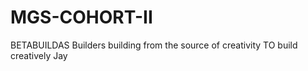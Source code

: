 # MGS-COHORT-II
BETABUILDAS
Builders building from the source of creativity
TO build creatively 
Jay
